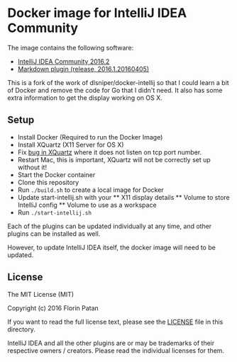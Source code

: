 # Docker image for IntelliJ IDEA Community

The image contains the following software:

- [IntelliJ IDEA Community 2016.2](https://www.jetbrains.com/idea/)
- [Markdown plugin (release, 2016.1.20160405)](https://plugins.jetbrains.com/plugin/7793)

This is a fork of the work of dlsniper/docker-intellij so that I could learn a bit of Docker and remove the code for Go
that I didn't need. It also has some extra information to get the display working on OS X.

## Setup

* Install Docker (Required to run the Docker Image)
* Install XQuartz (X11 Server for OS X)
* Fix [bug in XQuartz](https://bugs.freedesktop.org/show_bug.cgi?id=95379) where it does not listen on tcp port number.
* Restart Mac, this is important, XQuartz will not be correctly set up without it!
* Start the Docker container
* Clone this repository
* Run `./build.sh` to create a local image for Docker
* Update start-intellij.sh with your
** X11 display details
** Volume to store IntelliJ config
** Volume to use as a workspace
* Run `./start-intellij.sh`

Each of the plugins can be updated individually at any time, and other plugins
can be installed as well.

However, to update IntelliJ IDEA itself, the docker image will need to be
updated.

## License

The MIT License (MIT)

Copyright (c) 2016 Florin Patan

If you want to read the full license text, please see the [LICENSE](https://github.com/dlsniper/docker-intellij/blob/master/LICENSE) file
in this directory.

IntelliJ IDEA and all the other plugins are or may be trademarks of their
respective owners / creators. Please read the individual licenses for them.
